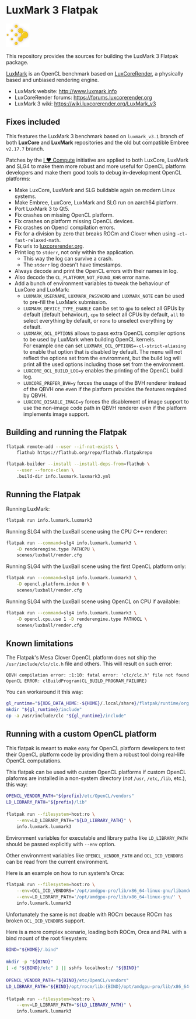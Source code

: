 # LuxMark 3 Flatpak

![LuxMark](info.luxmark.luxmark3.png)

This repository provides the sources for building the LuxMark 3 Flatpak package.

[LuxMark](http://www.luxmark.info) is an OpenCL benchmark based on [LuxCoreRender](https://luxcorerender.org/), a physically based and unbiased rendering engine.

- LuxMark website: http://www.luxmark.info
- LuxCoreRender forums: https://forums.luxcorerender.org
- LuxMark 3 wiki: https://wiki.luxcorerender.org/LuxMark_v3


## Fixes included

This features the LuxMark 3 benchmark based on `luxmark_v3.1` branch of both **LuxCore** and **LuxMark** repositories and the old but compatible Embree `v2.17.7` branch.

Patches by the [I ♥ Compute](https://gitlab.com/illwieckz/i-love-compute) initiative are applied to both LuxCore, LuxMark and SLG4 to make them more robust and more useful for OpenCL platform developers and make them good tools to debug in-development OpenCL platforms:

- Make LuxCore, LuxMark and SLG buildable again on modern Linux systems.
- Make Embree, LuxCore, LuxMark and SLG run on aarch64 platform.
- Port LuxMark 3 to Qt5.
- Fix crashes on missing OpenCL platform.
- Fix crashes on platform missing OpenCL devices.
- Fix crashes on Opencl compilation errors.
- Fix for a division by zero that breaks ROCm and Clover when using `-cl-fast-relaxed-math`.
- Fix urls to [luxcorerender.org](https://luxcorerender.org).
- Print log to `stderr`, not only within the application.
  * This way the log can survive a crash.
  * The `stderr` log doesn't have timestamps.
- Always decode and print the OpenCL errors with their names in log.
- Also decode the `CL_PLATFORM_NOT_FOUND_KHR` error name.
- Add a bunch of environment variables to tweak the behaviour of LuxCore and LuxMark:
  * `LUXMARK_USERNAME`, `LUXMARK_PASSWORD` and `LUXMARK_NOTE` can be used to pre-fill the LuxMark submission.
  * `LUXMARK_DEVICE_TYPE_ENABLE` can be set to `gpu` to select all GPUs by default (default behaviour), `cpu` to select all CPUs by default, `all` to select everything by default, or `none` to unselect everything by default.
  * `LUXMARK_OCL_OPTIONS` allows to pass extra OpenCL compiler options to be used by LuxMark when building OpenCL kernels.  
  For example one can set `LUXMARK_OCL_OPTIONS=-cl-strict-aliasing` to enable that option that is disabled by default. The menu will not reflect the options set from the environment, but the build log will print all the used options including those set from the environment.
  * `LUXCORE_OCL_BUILD_LOG=y` enables the printing of the OpenCL build log.
  * `LUXCORE_PREFER_BVH=y` forces the usage of the BVH renderer instead of the QBVH one even if the platform provides the features required by QBVH.
  * `LUXCORE_DISABLE_IMAGE=y` forces the disablement of image support to use the non-image code path in QBVH renderer even if the platform implements image support.


## Building and running the Flatpak

```sh
flatpak remote-add --user --if-not-exists \
	flathub https://flathub.org/repo/flathub.flatpakrepo
```

```sh
flatpak-builder --install --install-deps-from=flathub \
	--user --force-clean \
	.build-dir info.luxmark.luxmark3.yml
```


## Running the Flatpak

Running LuxMark:

```sh
flatpak run info.luxmark.luxmark3
```

Running SLG4 with the LuxBall scene using the CPU C++ renderer:

```sh
flatpak run --command=slg4 info.luxmark.luxmark3 \
	-D renderengine.type PATHCPU \
	scenes/luxball/render.cfg
```

Running SLG4 with the LuxBall scene using the first OpenCL platform only:

```sh
flatpak run --command=slg4 info.luxmark.luxmark3 \
	-D opencl.platform.index 0 \
	scenes/luxball/render.cfg
```

Running SLG4 with the LuxBall scene using OpenCL on CPU if available:

```sh
flatpak run --command=slg4 info.luxmark.luxmark3 \
	-D opencl.cpu.use 1 -D renderengine.type PATHOCL \
	scenes/luxball/render.cfg
```


## Known limitations

The Flatpak's Mesa Clover OpenCL platform does not ship the `/usr/include/clc/clc.h` file and others. This will result on such error:

```
QBVH compilation error: :1:10: fatal error: 'clc/clc.h' file not found 
OpenCL ERROR: clBuildProgram(CL_BUILD_PROGRAM_FAILURE)
```

You can workaround it this way:

```sh
gl_runtime="${XDG_DATA_HOME:-${HOME}/.local/share}/flatpak/runtime/org.freedesktop.Platform.GL.default/$(uname -m)/*/active/files"
mkdir "${gl_runtime}/include"
cp -a /usr/include/clc "${gl_runtime}/include"
```

## Running with a custom OpenCL platform

This flatpak is meant to make easy for OpenCL platform developers to test their OpenCL platform code by providing them a robust tool doing real-life OpenCL computations.

This flatpak can be used with custom OpenCL platforms if custom OpenCL plaforms are installed in a non-system directory (_not_ `/usr`, `/etc`, `/lib`, etc.), this way:

```sh
OPENCL_VENDOR_PATH="${prefix}/etc/OpenCL/vendors"
LD_LIBRARY_PATH="${prefix}/lib"

flatpak run --filesystem=host:ro \
	--env=LD_LIBRARY_PATH="${LD_LIBRARY_PATH}" \
	info.luxmark.luxmark3
```

Environment variables for executable and library paths like `LD_LIBRARY_PATH` should be passed explicitly with `--env` option.

Other environment variables like `OPENCL_VENDOR_PATH` and `OCL_ICD_VENDORS` can be read from the current environment.

Here is an example on how to run system's Orca:

```sh
flatpak run --filesystem=host:ro \
	--env=OCL_ICD_VENDORS='/opt/amdgpu-pro/lib/x86_64-linux-gnu/libamdocl-orca64.so' \
	--env=LD_LIBRARY_PATH='/opt/amdgpu-pro/lib/x86_64-linux-gnu/' \
	info.luxmark.luxmark3
```

Unfortunately the same is not doable with ROCm because ROCm has broken `OCL_ICD_VENDORS` support.

Here is a more complex scenario, loading both ROCm, Orca and PAL with a bind mount of the root filesystem:

```sh
BIND="${HOME}/.bind"

mkdir -p "${BIND}"
[ -d "${BIND}/etc" ] || sshfs localhost:/ "${BIND}"

OPENCL_VENDOR_PATH="${BIND}/etc/OpenCL/vendors"
LD_LIBRARY_PATH="${BIND}/opt/rocm/lib:{BIND}/opt/amdgpu-pro/lib/x86_64-linux-gnu"

flatpak run --filesystem=host:ro \
	--env=LD_LIBRARY_PATH="${LD_LIBRARY_PATH}" \
	info.luxmark.luxmark3
```

